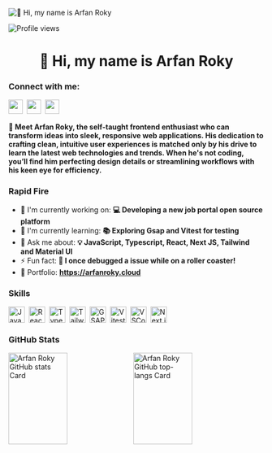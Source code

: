 ![👋 Hi, my name is Arfan Roky](https://user-images.githubusercontent.com/10498744/210012254-234538ff-d198-48aa-8964-37e6fd45d227.gif)

![Profile views](https://komarev.com/ghpvc/?username=arfan-roky&label=Profile%20views&color=0e75b6&style=flat)

<div id="toc">
  <ul align="center" style="list-style: none">
    <summary>
      <h1>
        👋 Hi, my name is Arfan Roky
      </h1>
    </summary>
  </ul>
</div>

**<h3 align="left">Connect with me:</h3>** 
<p align="left"><a href="mailto:arfanroky.dev@gmail.com" target="_blank"><img src="https://img.shields.io/badge/Gmail-D14836?style=for-the-badge&logo=gmail&logoColor=white" height="28" style="margin-right: 4px"></a> <a href="https://github.com/arfan-roky" target="_blank"><img src="https://img.shields.io/badge/GitHub-100000?style=for-the-badge&logo=github&logoColor=white" height="28" style="margin-right: 4px"></a> <a href="https://www.linkedin.com/in/arfanroky" target="_blank"><img src="https://img.shields.io/badge/LinkedIn-0077B5?style=for-the-badge&logo=linkedin&logoColor=white" height="28" style="margin-right: 4px"></a></p>

 **<p align="left">🚀 Meet Arfan Roky, the self-taught frontend enthusiast who can transform ideas into sleek, responsive web applications. His dedication to crafting clean, intuitive user experiences is matched only by his drive to learn the latest web technologies and trends. When he's not coding, you’ll find him perfecting design details or streamlining workflows with his keen eye for efficiency.</p>**

**<h3 align="left">Rapid Fire</h3>**

- 💼 I'm currently working on: **💻 Developing a new job portal open source platform**
- 🌱 I'm currently learning: **📚 Exploring Gsap and Vitest for testing**
- 💬 Ask me about: **💡 JavaScript, Typescript,  React, Next JS, Tailwind and Material UI**
- ⚡ Fun fact: **🎢 I once debugged a issue while on a roller coaster!**
- 📂 Portfolio: **<a href="https://arfanroky.cloud" target="_blank">https://arfanroky.cloud</a>**

 **<h3 align="left">Skills</h3>**

<div style="display: flex; flex-wrap: wrap; gap: 4px; justify-content: left;"><img src="https://img.shields.io/badge/JavaScript-F7DF1C?logo=javascript&logoColor=white" height="32" alt="JavaScript" style="margin-right: 4px"> <img src="https://img.shields.io/badge/React-20232A?logo=react&logoColor=61DAFB" height="32" alt="React" style="margin-right: 4px"> <img src="https://img.shields.io/badge/TypeScript-3178C6?logo=typescript&logoColor=white" height="32" alt="TypeScript" style="margin-right: 4px"> <img src="https://img.shields.io/badge/Tailwind_CSS-38B2AC?logo=tailwind-css&logoColor=white" height="32" alt="Tailwind CSS" style="margin-right: 4px"> <img src="https://img.shields.io/badge/GSAP-00D084?logo=gsap&logoColor=white" height="32" alt="GSAP" style="margin-right: 4px"> <img src="https://cdn.jsdelivr.net/gh/devicons/devicon@latest/icons/vitest/vitest-original.svg" height="32" alt="Vitest" style="margin-right: 4px"> <img src="https://cdn.jsdelivr.net/gh/devicons/devicon@latest/icons/vscode/vscode-original.svg" height="32" alt="VSCode" style="margin-right: 4px"> <img src="https://cdn.jsdelivr.net/gh/devicons/devicon/icons/nextjs/nextjs-original.svg" height="32" alt="Next.js" style="margin-right: 4px"></div>

 **<h3 align="left">GitHub Stats</h3>**

<div align="left">
    <img width="48%" height="180em" src="https://github-readme-stats.vercel.app/api?username=arfan-roky&theme=react&hide_title=false&hide_rank=false&show_icons=true&include_all_commits=false&count_private=true&line_height=23&bg_color=333333&title_color=3979e4&icon_color=3979e4&text_color=dddddd" alt="Arfan Roky GitHub stats Card" />
  <img width="48%" height="180em" src="https://github-readme-stats.vercel.app/api/top-langs?username=arfan-roky&show_icons=true&bg_color=333333&title_color=8FFF86&icon_color=8FFF86&text_color=dddddd&layout=compact&langs_count=6" alt="Arfan Roky GitHub top-langs Card" />
</div>


